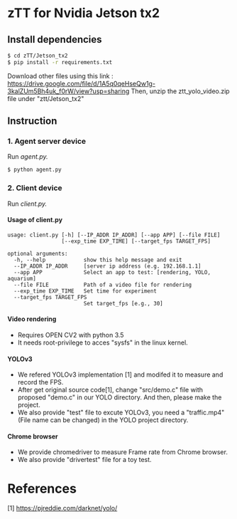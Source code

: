 # zTT for Nvidia Jetson tx2

## Install dependencies

```bash
$ cd zTT/Jetson_tx2
$ pip install -r requirements.txt
```
Download other files using this link : https://drive.google.com/file/d/1A5q0qeHseQw1g-3kalZUm5Bh4uk_f0rW/view?usp=sharing
Then, unzip the ztt_yolo_video.zip file under "ztt/Jetson_tx2"
## Instruction

### 1. Agent server device
Run *agent.py.*

```bash
$ python agent.py
```

### 2. Client device
Run *client.py.*

#### Usage of client.py
```
usage: client.py [-h] [--IP_ADDR IP_ADDR] [--app APP] [--file FILE]
                 [--exp_time EXP_TIME] [--target_fps TARGET_FPS]

optional arguments:
  -h, --help            show this help message and exit
  --IP_ADDR IP_ADDR     [server ip address (e.g. 192.168.1.1]
  --app APP             Select an app to test: [rendering, YOLO, aquarium]
  --file FILE           Path of a video file for rendering
  --exp_time EXP_TIME   Set time for experiment
  --target_fps TARGET_FPS
                        Set target_fps [e.g., 30]
```

#### Video rendering
* Requires OPEN CV2 with python 3.5
* It needs root-privilege to acces "sysfs" in the linux kernel.

#### YOLOv3
* We refered YOLOv3 implementation [1] and modifed it to measure and record the FPS.
* After get original source code[1], change "src/demo.c" file with proposed "demo.c" in our YOLO directory. And then, please make the project.
* We also provide "test" file to excute YOLOv3, you need a "traffic.mp4"(File name can be changed) in the YOLO project directory.

#### Chrome browser
* We provide chromedriver to measure Frame rate from Chrome browser. 
* We also provide "drivertest" file for a toy test.


# References
[1] https://pjreddie.com/darknet/yolo/

